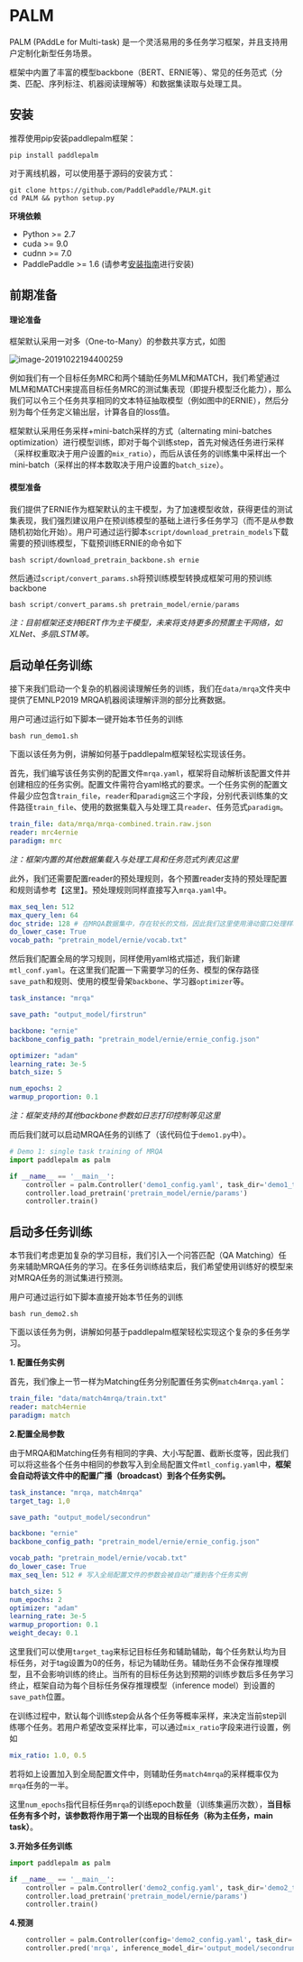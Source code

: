 # PALM

PALM (PAddLe for Multi-task) 是一个灵活易用的多任务学习框架，并且支持用户定制化新型任务场景。

框架中内置了丰富的模型backbone（BERT、ERNIE等）、常见的任务范式（分类、匹配、序列标注、机器阅读理解等）和数据集读取与处理工具。

## 安装

推荐使用pip安装paddlepalm框架：

```shell
pip install paddlepalm
```

对于离线机器，可以使用基于源码的安装方式：

```shell
git clone https://github.com/PaddlePaddle/PALM.git
cd PALM && python setup.py
```



**环境依赖**

- Python >= 2.7
- cuda >= 9.0
- cudnn >= 7.0
- PaddlePaddle >= 1.6 (请参考[安装指南](http://www.paddlepaddle.org/#quick-start)进行安装)



## 前期准备

#### 理论准备

框架默认采用一对多（One-to-Many）的参数共享方式，如图



![image-20191022194400259](https://tva1.sinaimg.cn/large/006y8mN6ly1g879twxivaj31eo0cq0vv.jpg)



例如我们有一个目标任务MRC和两个辅助任务MLM和MATCH，我们希望通过MLM和MATCH来提高目标任务MRC的测试集表现（即提升模型泛化能力），那么我们可以令三个任务共享相同的文本特征抽取模型（例如图中的ERNIE），然后分别为每个任务定义输出层，计算各自的loss值。

框架默认采用任务采样+mini-batch采样的方式（alternating mini-batches optimization）进行模型训练，即对于每个训练step，首先对候选任务进行采样（采样权重取决于用户设置的`mix_ratio`），而后从该任务的训练集中采样出一个mini-batch（采样出的样本数取决于用户设置的`batch_size`）。

#### 模型准备

我们提供了ERNIE作为框架默认的主干模型，为了加速模型收敛，获得更佳的测试集表现，我们强烈建议用户在预训练模型的基础上进行多任务学习（而不是从参数随机初始化开始）。用户可通过运行脚本`script/download_pretrain_models`下载需要的预训练模型，下载预训练ERNIE的命令如下

```shell
bash script/download_pretrain_backbone.sh ernie
```

然后通过`script/convert_params.sh`将预训练模型转换成框架可用的预训练backbone

```python
bash script/convert_params.sh pretrain_model/ernie/params
```

*注：目前框架还支持BERT作为主干模型，未来将支持更多的预置主干网络，如XLNet、多层LSTM等。*

## 启动单任务训练

接下来我们启动一个复杂的机器阅读理解任务的训练，我们在`data/mrqa`文件夹中提供了EMNLP2019 MRQA机器阅读理解评测的部分比赛数据。

用户可通过运行如下脚本一键开始本节任务的训练

```shell
bash run_demo1.sh
```



下面以该任务为例，讲解如何基于paddlepalm框架轻松实现该任务。

首先，我们编写该任务实例的配置文件`mrqa.yaml`，框架将自动解析该配置文件并创建相应的任务实例。配置文件需符合yaml格式的要求。一个任务实例的配置文件最少应包含`train_file`，`reader`和`paradigm`这三个字段，分别代表训练集的文件路径`train_file`、使用的数据集载入与处理工具`reader`、任务范式`paradigm`。

```yaml
train_file: data/mrqa/mrqa-combined.train.raw.json
reader: mrc4ernie
paradigm: mrc
```

*注：框架内置的其他数据集载入与处理工具和任务范式列表见这里*

此外，我们还需要配置reader的预处理规则，各个预置reader支持的预处理配置和规则请参考【这里】。预处理规则同样直接写入`mrqa.yaml`中。

```yaml
max_seq_len: 512
max_query_len: 64
doc_stride: 128 # 在MRQA数据集中，存在较长的文档，因此我们这里使用滑动窗口处理样本，滑动步长设置为128
do_lower_case: True
vocab_path: "pretrain_model/ernie/vocab.txt"
```

然后我们配置全局的学习规则，同样使用yaml格式描述，我们新建`mtl_conf.yaml`。在这里我们配置一下需要学习的任务、模型的保存路径`save_path`和规则、使用的模型骨架`backbone`、学习器`optimizer`等。

```yaml
task_instance: "mrqa"

save_path: "output_model/firstrun"

backbone: "ernie"
backbone_config_path: "pretrain_model/ernie/ernie_config.json"

optimizer: "adam"
learning_rate: 3e-5
batch_size: 5

num_epochs: 2                                                                                    
warmup_proportion: 0.1 
```

*注：框架支持的其他backbone参数如日志打印控制等见这里*

而后我们就可以启动MRQA任务的训练了（该代码位于`demo1.py`中）。

```python
# Demo 1: single task training of MRQA 
import paddlepalm as palm

if __name__ == '__main__':
    controller = palm.Controller('demo1_config.yaml', task_dir='demo1_tasks')
    controller.load_pretrain('pretrain_model/ernie/params')
    controller.train()
```



## 启动多任务训练

本节我们考虑更加复杂的学习目标，我们引入一个问答匹配（QA Matching）任务来辅助MRQA任务的学习。在多任务训练结束后，我们希望使用训练好的模型来对MRQA任务的测试集进行预测。

用户可通过运行如下脚本直接开始本节任务的训练

```shell
bash run_demo2.sh
```



下面以该任务为例，讲解如何基于paddlepalm框架轻松实现这个复杂的多任务学习。

**1. 配置任务实例**

首先，我们像上一节一样为Matching任务分别配置任务实例`match4mrqa.yaml`：

```yaml
train_file: "data/match4mrqa/train.txt"
reader: match4ernie
paradigm: match
```

**2.配置全局参数**

由于MRQA和Matching任务有相同的字典、大小写配置、截断长度等，因此我们可以将这些各个任务中相同的参数写入到全局配置文件`mtl_config.yaml`中，**框架会自动将该文件中的配置广播（broadcast）到各个任务实例。**

```yaml
task_instance: "mrqa, match4mrqa"
target_tag: 1,0 

save_path: "output_model/secondrun"

backbone: "ernie"
backbone_config_path: "pretrain_model/ernie/ernie_config.json"

vocab_path: "pretrain_model/ernie/vocab.txt"
do_lower_case: True
max_seq_len: 512 # 写入全局配置文件的参数会被自动广播到各个任务实例

batch_size: 5
num_epochs: 2
optimizer: "adam"
learning_rate: 3e-5
warmup_proportion: 0.1 
weight_decay: 0.1 
```

这里我们可以使用`target_tag`来标记目标任务和辅助辅助，每个任务默认均为目标任务，对于tag设置为0的任务，标记为辅助任务。辅助任务不会保存推理模型，且不会影响训练的终止。当所有的目标任务达到预期的训练步数后多任务学习终止，框架自动为每个目标任务保存推理模型（inference model）到设置的`save_path`位置。

在训练过程中，默认每个训练step会从各个任务等概率采样，来决定当前step训练哪个任务。若用户希望改变采样比率，可以通过`mix_ratio`字段来进行设置，例如

```yaml
mix_ratio: 1.0, 0.5
```

若将如上设置加入到全局配置文件中，则辅助任务`match4mrqa`的采样概率仅为`mrqa`任务的一半。

这里`num_epochs`指代目标任务`mrqa`的训练epoch数量（训练集遍历次数），**当目标任务有多个时，该参数将作用于第一个出现的目标任务（称为主任务，main task）**。

**3.开始多任务训练**

```python
import paddlepalm as palm

if __name__ == '__main__':
    controller = palm.Controller('demo2_config.yaml', task_dir='demo2_tasks')
    controller.load_pretrain('pretrain_model/ernie/params')
    controller.train()

```

**4.预测**

```python
    controller = palm.Controller(config='demo2_config.yaml', task_dir='demo2_tasks', for_train=False)
    controller.pred('mrqa', inference_model_dir='output_model/secondrun/infer_model') 
```



